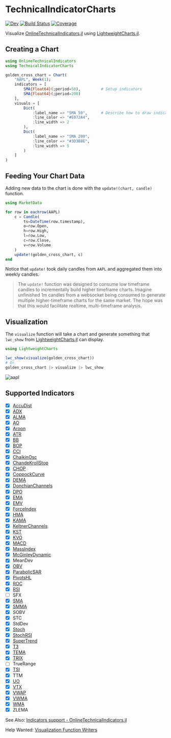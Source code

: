 # TechnicalIndicatorCharts

[![Dev](https://img.shields.io/badge/docs-dev-blue.svg)](https://g-gundam.github.io/TechnicalIndicatorCharts.jl/dev/)
[![Build Status](https://github.com/g-gundam/TechnicalIndicatorCharts.jl/actions/workflows/CI.yml/badge.svg?branch=main)](https://github.com/g-gundam/TechnicalIndicatorCharts.jl/actions/workflows/CI.yml?query=branch%3Amain)
[![Coverage](https://codecov.io/gh/g-gundam/TechnicalIndicatorCharts.jl/branch/main/graph/badge.svg)](https://codecov.io/gh/g-gundam/TechnicalIndicatorCharts.jl)

Visualize
[OnlineTechnicalIndicators.jl](https://github.com/femtotrader/OnlineTechnicalIndicators.jl) using
[LightweightCharts.jl](https://github.com/bhftbootcamp/LightweightCharts.jl).

## Creating a Chart

```julia
using OnlineTechnicalIndicators
using TechnicalIndicatorCharts

golden_cross_chart = Chart(
    "AAPL", Week(1);
    indicators = [
        SMA{Float64}(;period=50),         # Setup indicators
        SMA{Float64}(;period=200)
    ],
    visuals = [
        Dict(
            :label_name => "SMA 50",      # Describe how to draw indicators
            :line_color => "#E072A4",
            :line_width => 2
        ),
        Dict(
            :label_name => "SMA 200",
            :line_color => "#3D3B8E",
            :line_width => 5
        )
    ]
)
```

## Feeding Your Chart Data

Adding new data to the chart is done with the `update!(chart, candle)` function.

```julia
using MarketData

for row in eachrow(AAPL)
    c = Candle(
        ts=DateTime(row.timestamp),
        o=row.Open,
        h=row.High,
        l=row.Low,
        c=row.Close,
        v=row.Volume
    )
    update!(golden_cross_chart, c)
end
```

Notice that `update!` took daily candles from `AAPL` and aggregated them into weekly candles.

> The `update!` function was designed to consume low timeframe candles to incrementally build higher timeframe charts.  Imagine unfinished 1m candles from a websocket being consumed to generate multiple higher-timeframe charts for the same market.  The hope was that this would facilitate realtime, multi-timeframe analysis.

## Visualization

The `visualize` function will take a chart and generate something that `lwc_show` from [LightweightCharts.jl](https://github.com/bhftbootcamp/LightweightCharts.jl) can display.

```julia
using LightweightCharts

lwc_show(visualize(golden_cross_chart))
# Or
golden_cross_chart |> visualize |> lwc_show
```

![aapl](https://raw.githubusercontent.com/g-gundam/TechnicalIndicatorCharts.jl/refs/heads/main/lwc_show.png)

## Supported Indicators

- [x] [AccuDist](https://www.tradingview.com/support/solutions/43000501770-accumulation-distribution-adl/)
- [x] [ADX](https://www.tradingview.com/support/solutions/43000589099-average-directional-index-adx/)
- [x] [ALMA](https://www.tradingview.com/support/solutions/43000594683-arnaud-legoux-moving-average/)
- [x] [AO](https://www.tradingview.com/support/solutions/43000501826-awesome-oscillator-ao/)
- [x] [Aroon](https://www.tradingview.com/support/solutions/43000501801-aroon/)
- [x] [ATR](https://www.tradingview.com/support/solutions/43000501823-average-true-range-atr/)
- [x] [BB](https://www.tradingview.com/support/solutions/43000501840-bollinger-bands-bb/)
- [x] [BOP](https://www.tradingview.com/support/solutions/43000589100-balance-of-power-bop/)
- [x] [CCI](https://www.tradingview.com/support/solutions/43000502001-commodity-channel-index-cci/)
- [x] [ChaikinOsc](https://www.tradingview.com/support/solutions/43000501979-chaikin-oscillator/)
- [x] [ChandeKrollStop](https://www.tradingview.com/support/solutions/43000589105-chande-kroll-stop/)
- [x] [CHOP](https://www.tradingview.com/support/solutions/43000589111-chop-zone/)
- [x] [CoppockCurve](https://www.tradingview.com/support/solutions/43000589114-coppock-curve/)
- [x] [DEMA](https://www.tradingview.com/support/solutions/43000589132-double-exponential-moving-average-ema/)
- [x] [DonchianChannels](https://www.tradingview.com/support/solutions/43000502253-donchian-channels-dc/)
- [x] [DPO](https://www.tradingview.com/support/solutions/43000502246-detrended-price-oscillator-dpo/)
- [x] [EMA](https://www.tradingview.com/support/solutions/43000592270-exponential-moving-average/)
- [x] [EMV](https://www.tradingview.com/support/solutions/43000502256-ease-of-movement-eom/)
- [x] [ForceIndex](https://www.tradingview.com/support/solutions/43000502259-elder-s-force-index-efi/)
- [x] [HMA](https://www.tradingview.com/support/solutions/43000589149-hull-moving-average/)
- [x] [KAMA](https://www.tradingview.com/script/YoVbxCeX-Kaufman-s-Adaptive-Moving-Average-KAMA/)
- [x] [KeltnerChannels](https://www.tradingview.com/support/solutions/43000502266-keltner-channels-kc/)
- [x] [KST](https://www.tradingview.com/support/solutions/43000502329-know-sure-thing-kst/)
- [x] [KVO](https://www.tradingview.com/support/solutions/43000589157-klinger-oscillator/)
- [x] [MACD](https://www.tradingview.com/support/solutions/43000502344-macd-moving-average-convergence-divergence/)
- [x] [MassIndex](https://www.tradingview.com/support/solutions/43000589169-mass-index/)
- [x] [McGinleyDynamic](https://www.tradingview.com/support/solutions/43000589175-mcginley-dynamic/)
- [x] MeanDev
- [x] [OBV](https://www.tradingview.com/support/solutions/43000502593-on-balance-volume-obv/)
- [x] [ParabolicSAR](https://www.tradingview.com/support/solutions/43000502597-parabolic-sar-sar/)
- [x] [PivotsHL](https://www.tradingview.com/support/solutions/43000589195-pivot-points-high-low/)
- [x] [ROC](https://www.tradingview.com/support/solutions/43000502343-rate-of-change-roc/)
- [x] [RSI](https://www.tradingview.com/support/solutions/43000502338-relative-strength-index-rsi/)
- [ ] SFX
- [x] [SMA](https://www.tradingview.com/support/solutions/43000696841-simple-moving-average/)
- [x] [SMMA](https://www.tradingview.com/support/solutions/43000591343-smoothed-moving-average/)
- [x] SOBV
- [x] STC
- [x] StdDev
- [x] [Stoch](https://www.tradingview.com/support/solutions/43000502332-stochastic-stoch/)
- [x] [StochRSI](https://www.tradingview.com/support/solutions/43000502333-stochastic-rsi-stoch-rsi/)
- [x] [SuperTrend](https://www.tradingview.com/support/solutions/43000634738-supertrend/)
- [x] [T3](https://www.tradingview.com/script/hvVCxPmR-Tillson-T3-Moving-Average-improved/)
- [x] [TEMA](https://www.tradingview.com/support/solutions/43000591346-triple-ema/)
- [x] [TRIX](https://www.tradingview.com/support/solutions/43000502331-trix/)
- [ ] TrueRange
- [x] [TSI](https://www.tradingview.com/support/solutions/43000592290-true-strength-index/)
- [x] TTM
- [x] [UO](https://www.tradingview.com/support/solutions/43000502328-ultimate-oscillator-uo/)
- [x] [VTX](https://www.tradingview.com/support/solutions/43000591352-vortex-indicator/)
- [x] [VWAP](https://www.tradingview.com/support/solutions/43000502018-volume-weighted-average-price-vwap/)
- [x] [VWMA](https://www.tradingview.com/support/solutions/43000592293-volume-weighted-moving-average-vwma/)
- [x] [WMA](https://www.tradingview.com/support/solutions/43000594680-weighted-moving-average/)
- [x] ZLEMA

See Also:  [Indicators support - OnlineTechnicalIndicators.jl](https://femtotrader.github.io/OnlineTechnicalIndicators.jl/dev/indicators_support/)

Help Wanted:  [Visualization Function Writers](https://g-gundam.github.io/TechnicalIndicatorCharts.jl/dev/indicators/)
